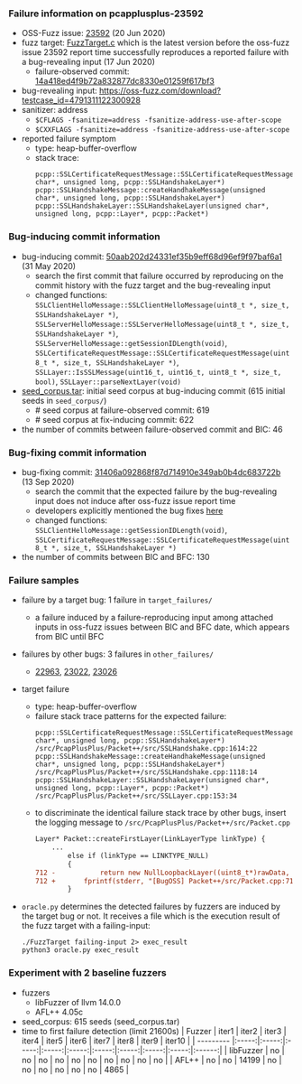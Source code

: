 ### Failure information on pcapplusplus-23592
- OSS-Fuzz issue: [23592](https://bugs.chromium.org/p/oss-fuzz/issues/detail?id=23592) (20 Jun 2020) 
- fuzz target: [FuzzTarget.c](https://github.com/seladb/PcapPlusPlus/blob/14a418ed4f9b72a832877dc8330e01259f617bf3/Tests/Fuzzers/FuzzTarget.cpp) which is the latest version before the oss-fuzz issue 23592 report time successfully reproduces a reported failure with a bug-revealing input (17 Jun 2020)
    - failure-observed commit: [14a418ed4f9b72a832877dc8330e01259f617bf3](https://github.com/seladb/PcapPlusPlus/commit/14a418ed4f9b72a832877dc8330e01259f617bf3) 
- bug-revealing input: https://oss-fuzz.com/download?testcase_id=4791311122300928
- sanitizer: address
    - `$CFLAGS -fsanitize=address -fsanitize-address-use-after-scope`
    - `$CXXFLAGS -fsanitize=address -fsanitize-address-use-after-scope`
- reported failure symptom 
    - type: heap-buffer-overflow  
    - stack trace:  
		```
		pcpp::SSLCertificateRequestMessage::SSLCertificateRequestMessage(unsigned char*, unsigned long, pcpp::SSLHandshakeLayer*)   
		pcpp::SSLHandshakeMessage::createHandhakeMessage(unsigned char*, unsigned long, pcpp::SSLHandshakeLayer*)   
		pcpp::SSLHandshakeLayer::SSLHandshakeLayer(unsigned char*, unsigned long, pcpp::Layer*, pcpp::Packet*)
		```

### Bug-inducing commit information
- bug-inducing commit: [50aab202d24331ef35b9eff68d96ef9f97baf6a1](https://github.com/seladb/PcapPlusPlus/commit/50aab202d24331ef35b9eff68d96ef9f97baf6a1) (31 May 2020)
    - search the first commit that failure occurred by reproducing on the commit history with the fuzz target and the bug-revealing input
	- changed functions: `SSLClientHelloMessage::SSLClientHelloMessage(uint8_t *, size_t, SSLHandshakeLayer *)`, `SSLServerHelloMessage::SSLServerHelloMessage(uint8_t *, size_t, SSLHandshakeLayer *)`, `SSLServerHelloMessage::getSessionIDLength(void)`, `SSLCertificateRequestMessage::SSLCertificateRequestMessage(uint8_t *, size_t, SSLHandshakeLayer *)`, `SSLLayer::IsSSLMessage(uint16_t, uint16_t, uint8_t *, size_t, bool)`, `SSLLayer::parseNextLayer(void)`
- [seed_corpus.tar](https://drive.google.com/file/d/1t0ZJIsrZTGCOqNFLkAEZCj58mvgS_f4U/view?usp=share_link): initial seed corpus at bug-inducing commit (615 initial seeds in `seed_corpus/`)
	- \# seed corpus at failure-observed commit: 619
	- \# seed corpus at fix-inducing commit: 622
- the number of commits between failure-observed commit and BIC: 46

### Bug-fixing commit information
- bug-fixing commit: [31406a092868f87d714910e349ab0b4dc683722b](https://github.com/seladb/PcapPlusPlus/commit/31406a092868f87d714910e349ab0b4dc683722b) (13 Sep 2020)
    - search the commit that the expected failure by the bug-revealing input does not induce after oss-fuzz issue report time
	- developers explicitly mentioned the bug fixes [here](https://github.com/seladb/PcapPlusPlus/commit/31406a092868f87d714910e349ab0b4dc683722b)
	- changed functions: `SSLClientHelloMessage::getSessionIDLength(void)`, `SSLCertificateRequestMessage::SSLCertificateRequestMessage(uint8_t *, size_t, SSLHandshakeLayer *)`
- the number of commits between BIC and BFC: 130

### Failure samples
- failure by a target bug: 1 failure in `target_failures/`
    - a failure induced by a failure-reproducing input among attached inputs in oss-fuzz issues between BIC and BFC date, which appears from BIC until BFC
- failures by other bugs: 3 failures in `other_failures/`
	- [22963](https://bugs.chromium.org/p/oss-fuzz/issues/detail?id=22963), [23022](https://bugs.chromium.org/p/oss-fuzz/issues/detail?id=23022), [23026](https://bugs.chromium.org/p/oss-fuzz/issues/detail?id=23026)

- target failure 
    - type: heap-buffer-overflow  
    - failure stack trace patterns for the expected failure:  
		```
		pcpp::SSLCertificateRequestMessage::SSLCertificateRequestMessage(unsigned char*, unsigned long, pcpp::SSLHandshakeLayer*) /src/PcapPlusPlus/Packet++/src/SSLHandshake.cpp:1614:22  
		pcpp::SSLHandshakeMessage::createHandhakeMessage(unsigned char*, unsigned long, pcpp::SSLHandshakeLayer*) /src/PcapPlusPlus/Packet++/src/SSLHandshake.cpp:1118:14  
		pcpp::SSLHandshakeLayer::SSLHandshakeLayer(unsigned char*, unsigned long, pcpp::Layer*, pcpp::Packet*) /src/PcapPlusPlus/Packet++/src/SSLLayer.cpp:153:34  
		```
	- to discriminate the identical failure stack trace by other bugs, insert the logging message to `/src/PcapPlusPlus/Packet++/src/Packet.cpp`  
		```diff
		Layer* Packet::createFirstLayer(LinkLayerType linkType) {
			...
				else if (linkType == LINKTYPE_NULL)
				{
		712 -			return new NullLoopbackLayer((uint8_t*)rawData, rawDataLen, this);
		712 +		fprintf(stderr, "[BugOSS] Packet++/src/Packet.cpp:712\n");	return new NullLoopbackLayer((uint8_t*)rawData, rawDataLen, this);
				}
		```		

- `oracle.py` determines the detected failures by fuzzers are induced by the target bug or not. It receives a file which is the execution result of the fuzz target with a failing-input:  
	```
	./FuzzTarget failing-input 2> exec_result
	python3 oracle.py exec_result
	```

### Experiment with 2 baseline fuzzers 
- fuzzers
    - libFuzzer of llvm 14.0.0
    - AFL++ 4.05c
- seed_corpus: 615 seeds (seed_corpus.tar)
- time to first failure detection (limit 21600s)
    |   Fuzzer  | iter1 | iter2 | iter3 | iter4 | iter5 | iter6 | iter7 | iter8 | iter9 | iter10 |
    | --------- |:-----:|:-----:|:-----:|:-----:|:-----:|:-----:|:-----:|:-----:|:-----:|:------:|
    | libFuzzer |   no  |   no  |   no  |   no  |   no  |   no  |   no  |   no  |   no  |    no  |
    |   AFL++   |   no  |   no  | 14199 |   no  |   no  |   no  |   no  |   no  |   no  |   4865 |

